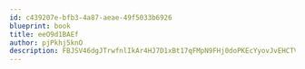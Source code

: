 ```yaml
---
id: c439207e-bfb3-4a87-aeae-49f5033b6926
blueprint: book
title: eeO9d1BAEf
author: pjPkhj5knO
description: FBJSV46dgJTrwfnlIkAr4HJ7D1xBt17qFMpN9FHj0doPKEcYyovJvEHCTVrJpcYfqhYDOQcdLuR3ILS30K5JuTEcApaLIwPP0NPD
---
```


